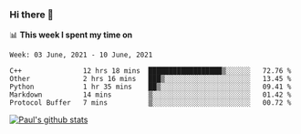 ### Hi there 👋

📊 **This week I spent my time on**
<!--START_SECTION:waka-->
```text
Week: 03 June, 2021 - 10 June, 2021

C++               12 hrs 18 mins  ██████████████████▒░░░░░░   72.76 % 
Other             2 hrs 16 mins   ███▒░░░░░░░░░░░░░░░░░░░░░   13.45 % 
Python            1 hr 35 mins    ██▒░░░░░░░░░░░░░░░░░░░░░░   09.41 % 
Markdown          14 mins         ▒░░░░░░░░░░░░░░░░░░░░░░░░   01.42 % 
Protocol Buffer   7 mins          ▒░░░░░░░░░░░░░░░░░░░░░░░░   00.72 % 
```
<!--END_SECTION:waka-->


[![Paul's github stats](https://github-readme-stats.vercel.app/api?username=mickeyouyou&theme=dracula&show_icons=true)](https://github.com/anuraghazra/github-readme-stats)
